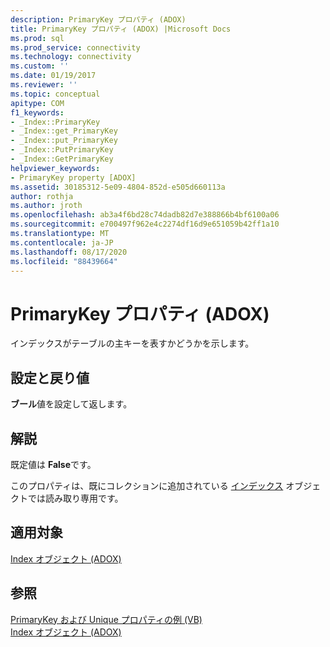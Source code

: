 ```yaml
---
description: PrimaryKey プロパティ (ADOX)
title: PrimaryKey プロパティ (ADOX) |Microsoft Docs
ms.prod: sql
ms.prod_service: connectivity
ms.technology: connectivity
ms.custom: ''
ms.date: 01/19/2017
ms.reviewer: ''
ms.topic: conceptual
apitype: COM
f1_keywords:
- _Index::PrimaryKey
- _Index::get_PrimaryKey
- _Index::put_PrimaryKey
- _Index::PutPrimaryKey
- _Index::GetPrimaryKey
helpviewer_keywords:
- PrimaryKey property [ADOX]
ms.assetid: 30185312-5e09-4804-852d-e505d660113a
author: rothja
ms.author: jroth
ms.openlocfilehash: ab3a4f6bd28c74dadb82d7e388866b4bf6100a06
ms.sourcegitcommit: e700497f962e4c2274df16d9e651059b42ff1a10
ms.translationtype: MT
ms.contentlocale: ja-JP
ms.lasthandoff: 08/17/2020
ms.locfileid: "88439664"
---
```

# <a name="primarykey-property-adox"></a>PrimaryKey プロパティ (ADOX)
インデックスがテーブルの主キーを表すかどうかを示します。  
  
## <a name="settings-and-return-values"></a>設定と戻り値  
 **ブール**値を設定して返します。  
  
## <a name="remarks"></a>解説  
 既定値は **False**です。  
  
 このプロパティは、既にコレクションに追加されている [インデックス](../../../ado/reference/adox-api/index-object-adox.md) オブジェクトでは読み取り専用です。  
  
## <a name="applies-to"></a>適用対象  
 [Index オブジェクト (ADOX)](../../../ado/reference/adox-api/index-object-adox.md)  
  
## <a name="see-also"></a>参照  
 [PrimaryKey および Unique プロパティの例 (VB)](../../../ado/reference/adox-api/primarykey-and-unique-properties-example-vb.md)   
 [Index オブジェクト (ADOX)](../../../ado/reference/adox-api/index-object-adox.md)
